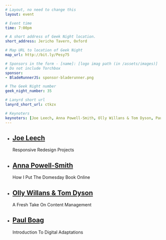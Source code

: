 ```yaml
---
# Layout, no need to change this
layout: event

# Event time
time: 7:00pm

# A short address of Geek Night location. 
short_address: Jericho Tavern, Oxford

# Map URL to location of Geek Night
map_url: http://bit.ly/Pesy75

# Sponsors in the form - [name]: [logo imag path (in /assets/images)]
# Do not include Torchbox
sponsor:
- BladeRunnerJS: sponsor-bladerunner.png

# The Geek Night number
geek_night_number: 35

# Lanyrd short url
lanyrd_short_url: ctkzx

# Keynoters
keynoters: [Joe Leech, Anna Powell-Smith, Olly Willans & Tom Dyson, Paul Boag]
---
```


<ul class="keynotes">
    <li itemprop="performer" itemscope="itemscope" itemtype="http://schema.org/Person">
        <a href="http://joeleech.net/"><h2 itemprop="name">Joe Leech</h2></a>
        <p>Responsive Redesign Projects</p>
        <!--
        <div class="downloads">
            <a href="/">Slides</a>
        </div> -->
    </li>
        <li itemprop="performer" itemscope="itemscope" itemtype="http://schema.org/Person">
        <a href="http://anna.ps/"><h2 itemprop="name">Anna Powell-Smith</h2></a>
        <p>How I Put The Domesday Book Online</p>
        <!--
        <div class="downloads">
            <a href="http://media.ogn.s3.amazonaws.com/ogn34/john-hardy.pdf">Slides</a>
        </div> -->
    </li>
    <li itemprop="performer" itemscope="itemscope" itemtype="http://schema.org/Person">
        <a href="http://wagtail.io/"><h2 itemprop="name">Olly Willans &amp; Tom Dyson</h2></a>
        <p>A Fresh Take On Content Management</p>
        <!--
        <div class="downloads">
            <a href="http://media.ogn.s3.amazonaws.com/ogn34/john-hardy.pdf">Slides</a>
        </div> -->
    </li>
    <li itemprop="performer" itemscope="itemscope" itemtype="http://schema.org/Person">
        <a href="http://boagworld.com/"><h2 itemprop="name">Paul Boag</h2></a>
        <p>Introduction To Digital Adaptations</p>
        <!--
        <div class="downloads">
            <a href="/">Slides</a>
        </div> -->
    </li>

</ul>

<!-- 
<ul class="microslots">
    <li itemprop="performer" itemscope="itemscope" itemtype="http://schema.org/Person">
        <a href="http://benjaminbenben.com/" itemprop="url"><h2 itemprop="name">Ben Foxall</h2></a>
        <p>ping-pong</p>
         <div class="downloads">
            <a href="https://github.com/benfoxall/ping-pong">Slides</a>
        </div>
    </li>
    <li itemprop="performer" itemscope="itemscope" itemtype="http://schema.org/Person">
        <a href="http://alter-eco.co.uk/" itemprop="url"><h2 itemprop="name">Richard Roaf</h2></a>
        <p>Winning at Youtube</p>
         <div class="downloads">
            <a href="http://media.ogn.s3.amazonaws.com/ogn34/richard-roaf.ppt">Slides</a>
        </div>
    </li>
    <li itemprop="performer" itemscope="itemscope" itemtype="http://schema.org/Person">
        <a href="http://www.bethmcmillan.com/" itemprop="url"><h2 itemprop="name">Beth McMillan</h2></a>
        <p>Using computers to replace animal testing</p>
         <div class="downloads">
            <a href="http://media.ogn.s3.amazonaws.com/ogn34/beth-mcmillan.zip">Slides</a>
        </div>
    </li>
    <li itemprop="performer" itemscope="itemscope" itemtype="http://schema.org/Person">
        <a href="http://www.domeheid.com/" itemprop="url"><h2 itemprop="name">Christopher Whalen</h2></a>
        <p>How Bradley Wiggins can improve your website</p>
         <div class="downloads">
            <a href="http://media.ogn.s3.amazonaws.com/ogn34/christopher-whalen.ppt">Slides</a>
        </div>
    </li>
</ul>
-->

